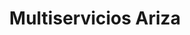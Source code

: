 ---
title: "Multiservicios Ariza"
url: /huarmey/multiservicios-ariza/
shop: reparación de automóviles
---